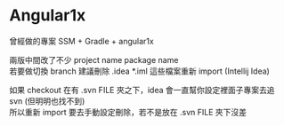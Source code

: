 # Angular1x

曾經做的專案 SSM + Gradle + angular1x

兩版中間改了不少 project name package name  
若要做切換 branch 建議刪除 .idea *.iml 這些檔案重新 import (Intellij Idea)

如果 checkout 在有 .svn FILE 夾之下，idea 會一直幫你設定裡面子專案去追 svn (但明明也找不到)  
所以重新 import 要去手動設定刪除，若不是放在 .svn FILE 夾下沒差

